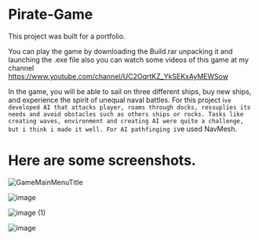 # Pirate-Game
This project was built for a portfolio.

You can play the game by downloading the Build.rar unpacking it and launching the .exe file also you can watch some videos of this game at my channel https://www.youtube.com/channel/UC2OqrtKZ_YkSEKxAyMEWSow

In the game, you will be able to sail on three different ships, buy new ships, and experience the spirit of unequal naval battles.
For this project i`ve developed AI that attacks player, roams through docks, ressuplies its needs and avoid obstacles
such as others ships or rocks.
Tasks like creating waves, environment and creating AI were quite a challenge,
but i think i made it well.
For AI pathfinging i`ve used NavMesh.

# Here are some screenshots. 
![GameMainMenuTitle](https://user-images.githubusercontent.com/118120050/233713421-711cc701-cebb-4896-97b1-26492b7b4575.png)

![image](https://user-images.githubusercontent.com/118120050/233782798-56acd403-be3a-4cd2-adac-1beb17d5d751.png)

![image (1)](https://user-images.githubusercontent.com/118120050/233783007-7c049795-a89e-41e7-905b-91dd0ab2074c.png)

![image](https://user-images.githubusercontent.com/118120050/233783171-2b470cd2-a37c-4886-ba52-28a9cb94de44.png)

